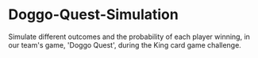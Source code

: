 # Doggo-Quest-Simulation
Simulate different outcomes and the probability of each player winning, in our team's game, 'Doggo Quest', during the King card game challenge.